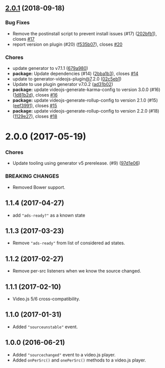 <a name="2.0.1"></a>
## [2.0.1](https://github.com/brightcove/videojs-per-source-behaviors/compare/v2.0.0...v2.0.1) (2018-09-18)

### Bug Fixes

* Remove the postinstall script to prevent install issues (#17) ([202bfb1](https://github.com/brightcove/videojs-per-source-behaviors/commit/202bfb1)), closes [#17](https://github.com/brightcove/videojs-per-source-behaviors/issues/17)
* report version on plugin (#20) ([f535b07](https://github.com/brightcove/videojs-per-source-behaviors/commit/f535b07)), closes [#20](https://github.com/brightcove/videojs-per-source-behaviors/issues/20)

### Chores

* update generator to v7.1.1 ([679a980](https://github.com/brightcove/videojs-per-source-behaviors/commit/679a980))
* **package:** Update dependencies (#14) ([2bba1b3](https://github.com/brightcove/videojs-per-source-behaviors/commit/2bba1b3)), closes [#14](https://github.com/brightcove/videojs-per-source-behaviors/issues/14)
* update to generator-videojs-plugin[@7](https://github.com/7).2.0 ([02c5eb1](https://github.com/brightcove/videojs-per-source-behaviors/commit/02c5eb1))
* Update to use plugin generator v7.0.2 ([ad31b02](https://github.com/brightcove/videojs-per-source-behaviors/commit/ad31b02))
* **package:** update videojs-generate-karma-config to version 3.0.0 (#16) ([1d81b2d](https://github.com/brightcove/videojs-per-source-behaviors/commit/1d81b2d)), closes [#16](https://github.com/brightcove/videojs-per-source-behaviors/issues/16)
* **package:** update videojs-generate-rollup-config to version 2.1.0 (#15) ([eef3991](https://github.com/brightcove/videojs-per-source-behaviors/commit/eef3991)), closes [#15](https://github.com/brightcove/videojs-per-source-behaviors/issues/15)
* **package:** update videojs-generate-rollup-config to version 2.2.0 (#18) ([1129e27](https://github.com/brightcove/videojs-per-source-behaviors/commit/1129e27)), closes [#18](https://github.com/brightcove/videojs-per-source-behaviors/issues/18)

<a name="2.0.0"></a>
# 2.0.0 (2017-05-19)

### Chores

* Update tooling using generator v5 prerelease. (#9) ([97d1e06](https://github.com/brightcove/videojs-per-source-behaviors/commit/97d1e06))

### BREAKING CHANGES

* Removed Bower support.

## 1.1.4 (2017-04-27)
* add `"ads-ready?"` as a known state

## 1.1.3 (2017-03-23)
* Remove `"ads-ready"` from list of considered ad states.

## 1.1.2 (2017-02-27)
* Remove per-src listeners when we know the source changed.

## 1.1.1 (2017-02-10)
* Video.js 5/6 cross-compatibility.

## 1.1.0 (2017-01-31)
* Added `"sourceunstable"` event.

## 1.0.0 (2016-06-21)
* Added `"sourcechanged"` event to a video.js player.
* Added `onPerSrc()` and `onePerSrc()` methods to a video.js player.
